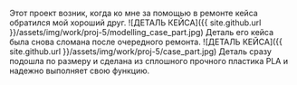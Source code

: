 
Этот проект возник, когда ко мне за помощью в ремонте кейса обратился мой хороший друг.
![ДЕТАЛЬ КЕЙСА]({{ site.github.url }}/assets/img/work/proj-5/modelling_case_part.jpg)
Деталь его кейса была снова сломана после очередного ремонта.
![ДЕТАЛЬ КЕЙСА]({{ site.github.url }}/assets/img/work/proj-5/case_part.jpg)
Деталь сразу подошла по размеру и сделана из сплошного прочного пластика PLA и надежно выполняет свою функцию.
